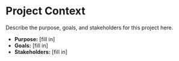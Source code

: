 # Project Context

Describe the purpose, goals, and stakeholders for this project here.

- **Purpose:** [fill in]
- **Goals:** [fill in]
- **Stakeholders:** [fill in]

